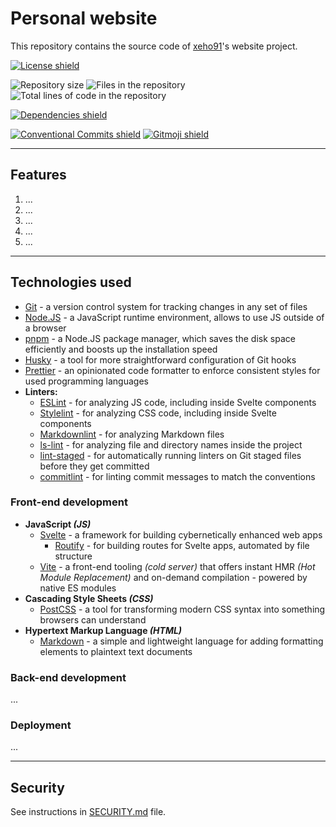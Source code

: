 # Personal website

This repository contains the source code of [xeho91]'s website project.

[xeho91]: https://github.com/xeho91

[![License shield]](./LICENSE "Project's license")

[License shield]: https://img.shields.io/github/license/xeho91/personal-website

![Repository size][Repository size shield]
![Files in the repository][Repository files shield]
![Total lines of code in the repository][Repository total lines shield]

[Repository size shield]: https://img.shields.io/github/repo-size/xeho91/personal-website
[Repository files shield]: https://img.shields.io/github/directory-file-count/xeho91/personal-website
[Repository total lines shield]: https://img.shields.io/tokei/lines/github/xeho91/personal-website

[![Dependencies shield]][Dependencies URL]

[Dependencies shield]: https://img.shields.io/librariesio/github/xeho91/personal-website
[Dependencies URL]: https://libraries.io/github/xeho91/personal-website "Dependencies status"

[![Conventional Commits shield]][Conventional Commits URL]
[![Gitmoji shield]][Gitmoji URL]

[Conventional Commits shield]: https://img.shields.io/badge/Conventional%20Commits-1.0.0-yellow.svg
[Conventional Commits URL]: https://conventionalcommits.org "Conventional commits"
[Gitmoji shield]: https://img.shields.io/badge/gitmoji-%20😜%20😍-FFDD67.svg?style=flat-square
[Gitmoji URL]: https://gitmoji.dev "Gitmoji convention"

---

## Features

1. ...
2. ...
3. ...
4. ...
5. ...

---

## Technologies used

- [Git] - a version control system for tracking changes in any set of files
- [Node.JS] - a JavaScript runtime environment, allows to use JS outside of a
              browser
- [pnpm] - a Node.JS package manager, which saves the disk space efficiently
           and boosts up the installation speed
- [Husky] - a tool for more straightforward configuration of Git hooks
- [Prettier] - an opinionated code formatter to enforce consistent styles for
               used programming languages
- **Linters:**
  - [ESLint] - for analyzing JS code, including inside Svelte components
  - [Stylelint] - for analyzing CSS code, including inside Svelte components
  - [Markdownlint] - for analyzing Markdown files
  - [ls-lint] - for analyzing file and directory names inside the project
  - [lint-staged] - for automatically running linters on Git staged files
                    before they get committed
  - [commitlint] - for linting commit messages to match the conventions

### Front-end development

- **JavaScript _(JS)_**
  - [Svelte] - a framework for building cybernetically enhanced web apps
    - [Routify] - for building routes for Svelte apps, automated by file
                  structure
  - [Vite] - a front-end tooling _(cold server)_ that offers instant HMR _(Hot
             Module Replacement)_ and on-demand compilation - powered by
             native ES modules
- **Cascading Style Sheets _(CSS)_**
  - [PostCSS] - a tool for transforming modern CSS syntax into something
                browsers can understand
- **Hypertext Markup Language _(HTML)_**
  - [Markdown] - a simple and lightweight language for adding formatting
                 elements to plaintext text documents

[Git]: https://github.com/git/git
[Node.JS]: https://github.com/nodejs/node
[pnpm]: https://github.com/pnpm/pnpm
[Husky]: https://github.com/typicode/husky
[Prettier]: https://github.com/prettier/prettier
[Svelte]: https://github.com/sveltejs/svelte
[Routify]: https://github.com/roxiness/routify
[Vite]: https://github.com/vitejs/vite
[PostCSS]: https://github.com/postcss/postcss
[Markdown]: https://github.com/mattcone/markdown-guide
[ESLint]: https://github.com/eslint/eslint
[Stylelint]: https://github.com/stylelint/stylelint
[Markdownlint]: https://github.com/DavidAnson/markdownlint
[ls-lint]: https://github.com/loeffel-io/ls-lint
[lint-staged]: https://github.com/okonet/lint-staged
[commitlint]: https://github.com/conventional-changelog/commitlint

### Back-end development

...

### Deployment

...

---

## Security

See instructions in [SECURITY.md](./SECURITY.md) file.
